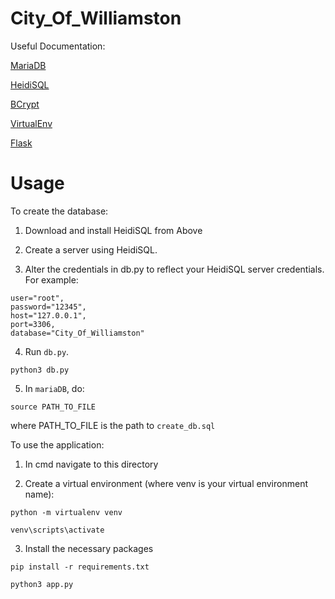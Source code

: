 # City_Of_Williamston

Useful Documentation:

[MariaDB](https://www.mariadbtutorial.com/)

[HeidiSQL](https://www.heidisql.com/)

[BCrypt](https://github.com/pyca/bcrypt/)

[VirtualEnv](https://virtualenv.pypa.io/en/latest/index.html)

[Flask](https://flask.palletsprojects.com/en/3.0.x/)

# Usage
To create the database:

1. Download and install HeidiSQL from Above

2. Create a server using HeidiSQL.

3. Alter the credentials in db.py to reflect your HeidiSQL server credentials. For example:

```
user="root",
password="12345",
host="127.0.0.1",
port=3306,
database="City_Of_Williamston"
```

4. Run `db.py`.

```
python3 db.py
```

5. In `mariaDB`, do:

```
source PATH_TO_FILE
```

where PATH_TO_FILE is the path to `create_db.sql`


To use the application:

1. In cmd navigate to this directory

2. Create a virtual environment (where venv is your virtual environment name):

```
python -m virtualenv venv
```

```
venv\scripts\activate
```

3. Install the necessary packages

```
pip install -r requirements.txt
```

```
python3 app.py
```




